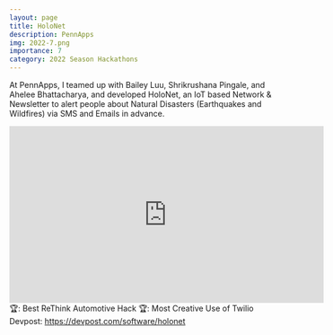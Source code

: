 ```yaml
---
layout: page
title: HoloNet
description: PennApps
img: 2022-7.png
importance: 7
category: 2022 Season Hackathons
---
```


At PennApps, I teamed up with Bailey Luu, Shrikrushana Pingale, and Ahelee Bhattacharya, and developed HoloNet, an IoT based Network & Newsletter to alert people about Natural Disasters (Earthquakes and Wildfires) via SMS and Emails in advance.<br>

<iframe width="560" height="315" src="https://www.youtube.com/embed/seV3SQrG_7k" title="YouTube video player" frameborder="0" allow="accelerometer; autoplay; clipboard-write; encrypted-media; gyroscope; picture-in-picture" allowfullscreen></iframe>
<br>
🏆: Best ReThink Automotive Hack
🏆: Most Creative Use of Twilio
<br>
<!-- <a href = "https://bleh.neeltron.repl.co/">Live demo</a><br> -->
Devpost: <a href = "https://devpost.com/software/holonet">https://devpost.com/software/holonet</a>

